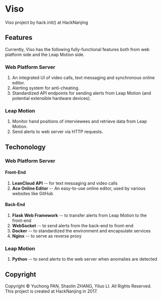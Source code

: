 # Viso
Viso project by hack.init() at HackNanjing

## Features
Currently, Viso has the following fully-functional features both from web platform side and the Leap Motion side.

### Web Platform Server
1. An integrated UI of video calls, text messaging and synchronous online editor.
2. Alerting system for anti-cheating.
3. Standardized API endpoints for sending alerts from Leap Motion (and potential extensible hardware devices).

### Leap Motion
1. Monitor hand positions of interviewees and retrieve data from Leap Motion.
2. Send alerts to web server via HTTP requests.

## Techonology

### Web Platform Server

#### Front-End
1. **LeanCloud API** -- for text messaging and video calls
2. **Ace Online Editor** -- An easy-to-use online editor, used by various websites like GitHub

#### Back-End
1. **Flask Web Framework** -- to transfer alerts from Leap Motion to the front-end
2. **WebSocket** -- to send alerts from the back-end to front-end
3. **Docker** -- to standardized the environment and encapsulate services
4. **Nginx** -- to serve as reverse proxy

### Leap Motion
1. **Python** -- to send alerts to the web server when anomalies are detected

## Copyright
Copyright © Yuchong PAN, Shaolin ZHANG, Yiluo LI. All Rights Reserved.
This project is created at HackNanjing in 2017.
